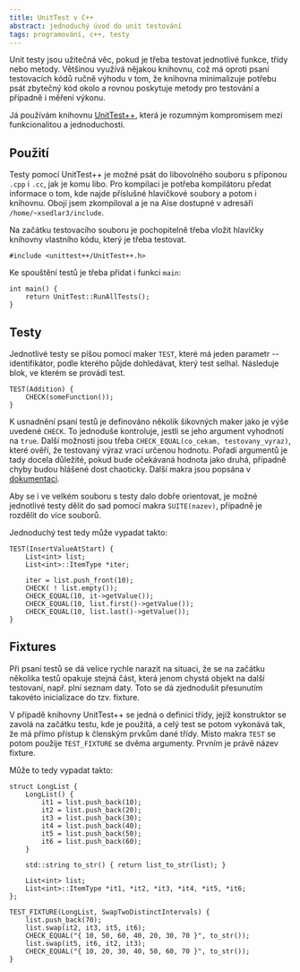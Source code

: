 ```yaml
---
title: UnitTest v C++
abstract: jednoduchý úvod do unit testování
tags: programování, c++, testy
---
```


Unit testy jsou užitečná věc, pokud je třeba testovat jednotlivé funkce, třídy
nebo metody. Většinou využívá nějakou knihovnu, což má oproti psaní testovacích
kódů ručně výhodu v tom, že knihovna minimalizuje potřebu psát zbytečný kód
okolo a rovnou poskytuje metody pro testování a případně i měření výkonu.

Já používám knihovnu [UnitTest++](http://unittest-cpp.sourceforge.net/), která
je rozumným kompromisem mezi funkcionalitou a jednoduchostí.


## Použití

Testy pomocí UnitTest++ je možné psát do libovolného souboru s příponou `.cpp`
i `.cc`, jak je komu libo. Pro kompilaci je potřeba kompilátoru předat
informace o tom, kde najde příslušné hlavičkové soubory a potom i knihovnu.
Obojí jsem zkompiloval a je na Aise dostupné v adresáři
`/home/~xsedlar3/include`.

Na začátku testovacího souboru je pochopitelně třeba vložit hlavičky knihovny
vlastního kódu, který je třeba testovat.

~~~~~~~~~~~~~~ {.cpp}
#include <unittest++/UnitTest++.h>
~~~~~~~~~~~~~~~~~~~~~

Ke spouštění testů je třeba přidat i funkci `main`:

~~~~~~~~~~~~~~~~~~~~ {.cpp}
int main() {
    return UnitTest::RunAllTests();
}
~~~~~~~~~~~~~~~~~~~~~~~~~~


## Testy

Jednotlivé testy se píšou pomocí maker `TEST`, které má jeden parametr --
identifikátor, podle kterého půjde dohledávat, který test selhal. Následuje
blok, ve kterém se provádí test.

~~~~~~~~~~~~~~~~~~~~~~~~~ {.cpp}
TEST(Addition) {
    CHECK(someFunction());
}
~~~~~~~~~~~~~~~~~~~~~~~~~~~~~~~~

K usnadnění psaní testů je definováno několik šikovných maker jako je výše
uvedené `CHECK`. To jednoduše kontroluje, jestli se jeho argument vyhodnotí na
`true`. Další možnosti jsou třeba `CHECK_EQUAL(co_cekam, testovany_vyraz)`,
které ověří, že testovaný výraz vrací určenou hodnotu. Pořadí argumentů je tady
docela důležité, pokud bude očekávaná hodnota jako druhá, případně chyby budou
hlášené dost chaoticky. Další makra jsou popsána v
[dokumentaci](http://unittest-cpp.sourceforge.net/UnitTest++.html).

Aby se i ve velkém souboru s testy dalo dobře orientovat, je možné jednotlivé
testy dělit do sad pomocí makra `SUITE(nazev)`, případně je rozdělit do více
souborů.

Jednoduchý test tedy může vypadat takto:

~~~~~~~~~~~~~~~~~~~~~~~~~~~~~~~~~~~~~~~~~~~~~ {.cpp}
TEST(InsertValueAtStart) {
    List<int> list;
    List<int>::ItemType *iter;

    iter = list.push_front(10);
    CHECK( ! list.empty());
    CHECK_EQUAL(10, it->getValue());
    CHECK_EQUAL(10, list.first()->getValue());
    CHECK_EQUAL(10, list.last()->getValue());
}
~~~~~~~~~~~~~~~~~~~~~~~~~~~~~~~~~~~~~~~~~~~~~~~~


## Fixtures

Při psaní testů se dá velice rychle narazit na situaci, že se na začátku
několika testů opakuje stejná část, která jenom chystá objekt na další
testovaní, např. plní seznam daty. Toto se dá zjednodušit přesunutím takovéto
inicializace do tzv. fixture.

V případě knihovny UnitTest++ se jedná o definici třídy, jejíž konstruktor se
zavolá na začátku testu, kde je použitá, a celý test se potom vykonává tak, že
má přímo přístup k členským prvkům dané třídy. Místo makra `TEST` se potom
použije `TEST_FIXTURE` se dvěma argumenty. Prvním je právě název fixture.

Může to tedy vypadat takto:

~~~~~~~~~~~~~~~~~~~~~~~~~~~~~~~~~~~~~~~~~~~~~~~~~~~~~~~ {.cpp}
struct LongList {
    LongList() {
        it1 = list.push_back(10);
        it2 = list.push_back(20);
        it3 = list.push_back(30);
        it4 = list.push_back(40);
        it5 = list.push_back(50);
        it6 = list.push_back(60);
    }

    std::string to_str() { return list_to_str(list); }

    List<int> list;
    List<int>::ItemType *it1, *it2, *it3, *it4, *it5, *it6;
};

TEST_FIXTURE(LongList, SwapTwoDistinctIntervals) {
    list.push_back(70);
    list.swap(it2, it3, it5, it6);
    CHECK_EQUAL("{ 10, 50, 60, 40, 20, 30, 70 }", to_str());
    list.swap(it5, it6, it2, it3);
    CHECK_EQUAL("{ 10, 20, 30, 40, 50, 60, 70 }", to_str());
}
~~~~~~~~~~~~~~~~~~~~~~~~~~~~~~~~~~~~~~~~~~~~~~~~~~~~~~~~~~~~

